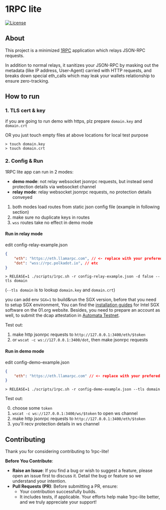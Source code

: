 # 1RPC lite

[![License](https://img.shields.io/badge/license-Apache2-green.svg)](LICENSE)

## About

This project is a minimized [1RPC](https://docs.1rpc.io) application which relays JSON-RPC requests.

In addition to normal relays, it sanitizes your JSON-RPC by masking out the metadata (like IP address, User-Agent) carried with HTTP requests, and breaks down special eth_calls which may leak your wallets relationship to ensure zero-tracking.

## How to run

### 1. TLS cert & key

if you are going to run demo with https, plz prepare `domain.key` and `domain.crt`

OR you just touch empty files at above locations for local test purpose

```
> touch domain.key
> touch domain.crt
```

### 2. Config & Run

1RPC lite app can run in 2 modes:
* **demo mode**: not relay websocket jsonrpc requests, but instead send protection details via websocket channel
* **relay mode**: relay websocket jsonrpc requests, no protection details conveyed

1. both modes load routes from static json config file (example in following section)
2. make sure no duplicate keys in routes
3. `wss` routes take no effect in demo mode

#### Run in relay mode

edit config-relay-example.json
```json
{
    "eth": "https://eth.llamarpc.com", // <- replace with your prefered endpoint
    "dot": "wss://rpc.polkadot.io", // etc
}
```

```
> RELEASE=1 ./scripts/1rpc.sh -r config-relay-example.json -d false --tls domain
```

(`--tls domain` is to lookup `domain.key` and `domain.crt`)

you can add env `SGX=1` to build&run the SGX version, before that you need to setup SGX
environment, You can find the [installation guides](https://download.01.org/intel-sgx/sgx-linux/2.9/docs/)
for Intel SGX software on the 01.org website. Besides, you need to prepare an account as well, to submit the dcap attestation in [Automata Testnet](https://docs.ata.network/protocol/testnet).

Test out:
1. make http jsonrpc requests to `http://127.0.0.1:3400/eth/$token`
2. or `wscat -c ws://127.0.0.1:3400/dot`, then make jsonrpc requests

#### Run in demo mode

edit config-demo-example.json
```json
{
    "eth": "https://eth.llamarpc.com" // <- replace with your prefered endpoint
}
```


```
> RELEASE=1 ./scripts/1rpc.sh -r config-demo-example.json --tls domain
```

Test out:

0. choose some `token`
1. `wscat -c ws://127.0.0.1:3400/ws/$token` to open ws channel
2. make http jsonrpc requests to `http://127.0.0.1:3400/eth/$token`
3. you'll recv protection details in ws channel

## Contributing

Thank you for considering contributing to 1rpc-lite!

**Before You Contribute**:
* **Raise an Issue**: If you find a bug or wish to suggest a feature, please open an issue first to discuss it. Detail the bug or feature so we understand your intention.  
* **Pull Requests (PR)**: Before submitting a PR, ensure:  
    * Your contribution successfully builds.
    * It includes tests, if applicable.
Your efforts help make 1rpc-lite better, and we truly appreciate your support!
